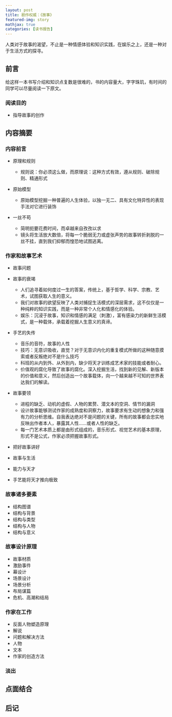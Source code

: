 ```yaml
---
layout: post
title: 剧作权威：《故事》
featured-img: story
mathjax: true
categories: [读书报告]
---
```


人类对于故事的渴望，不止是一种情感体验和知识实践，在娱乐之上，还是一种对于生活方式的探寻。

<!--more-->

<!-- # 故事 -->

## 前言

给这样一本书写介绍和知识点复数是很难的，书的内容量大，字字珠玑，有时间的同学可以尽量阅读一下原文。


### 阅读目的

- 指导故事的创作


## 内容摘要


### 内容前言

- 原理和规则

  - 规则说：你必须这么做，而原理说：这种方式有效，遵从规则、破除规则、精通形式

- 原始模型

  - 原始模型挖掘一种普遍的人生体验，以独一无二、具有文化特异性的表现手法对它进行装饰

- 一丝不苟

  - 简明扼要花费时间，而卓越来自孜孜以求
  - 镜头将生活放大数倍，将每一个脆弱无力或虚张声势的故事转折剥脱的一丝不挂，直到我们抑郁而惶恐地试图逃离。


### 作家和故事艺术

- 故事问题

- 故事的衰竭

  - 人们追寻着如何度过一生的答案，传统上，基于哲学、科学、宗教、艺术，试图获取人生的意义。
  - 我们对故事的欲望反映了人类对捕捉生活模式的深层需求，这不仅仅是一种纯粹的知识实践，而是一种非常个人化和情感化的体验。
  - 娱乐：沉浸于故事，知识和情感的满足（刺激），富有感染力的新鲜生活模式，是一种载体，承载着挖掘人生意义的真谛。

- 手艺的失传

  - 音乐的音符，故事的人性
  - 技巧：无意识吸收，直觉？对于无意识内化的重复模式所做的这种随意摸索或者反叛绝对不是什么技巧
  - 科班的从内到外、从外到内，缺少将天才训练成艺术家的技能或者耐心。
  - 价值观的腐化导致了故事的腐化。深入挖掘生活，找到新的见解、新版本的价值和意义，然后创造出一个故事载体，向一个越来越不可知的世界表达我们的解读。

- 故事要领

  - 进程的缺乏、动机的虚假、人物的累赘、潜文本的空洞、情节的漏洞
  - 设计故事能够测试作家的成熟度和洞察力，故事要求有生动的想象力和强有力的分析思维。自我表达绝对不是问题的关键，所有的故事都会忠实地反映出作者本人，暴露其人性……或者人性的缺乏。
  - 每一门艺术本质上都是由形式组成的，音乐形式、视觉艺术的基本原理，形式不是公式，作家必须把握故事形式。

- 把好故事讲好
- 故事与生活
- 能力与天才
- 手艺能将天才推向极致


### 故事诸多要素

- 结构图谱
- 结构与背景
- 结构与类型
- 结构与人物
- 结构与意义


### 故事设计原理

- 故事材质
- 激励事件
- 幕设计
- 场景设计
- 场景分析
- 布局谋篇
- 危机、高潮和结局


### 作家在工作

- 反面人物塑造原理
- 解说
- 问题和解决方法
- 人物
- 文本
- 作家的创造方法


### 淡出


## 点面结合


## 后记
